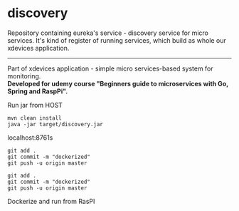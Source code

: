 # discovery

Repository containing eureka's service - discovery service for micro services. It's kind of register of running services, which build as whole our xdevices application.

---

Part of xdevices application - simple micro services-based system for monitoring. <br/>
**Developed for udemy course "Beginners guide to microservices with Go, Spring and RaspPi".**


Run jar from HOST

```
mvn clean install
java -jar target/discovery.jar
```
localhost:8761s

```
git add .
git commit -m "dockerized"
git push -u origin master
```

```
git add .
git commit -m "dockerized"
git push -u origin master
```

Dockerize and run from RasPI

```

```
